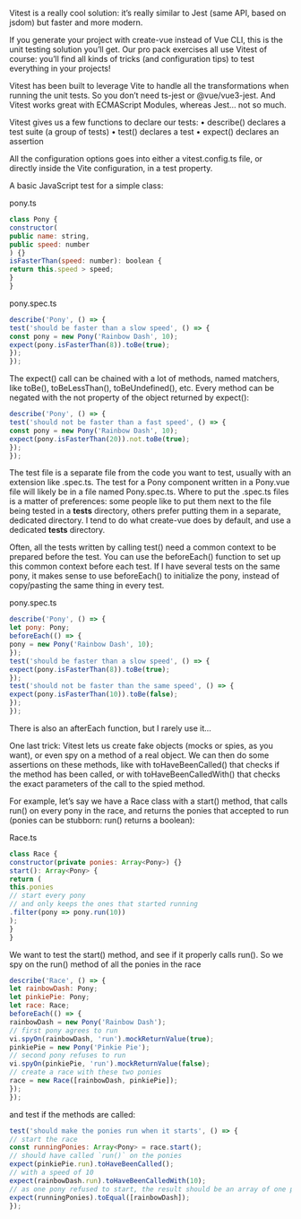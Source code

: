 Vitest is a really cool solution: it’s really similar to Jest (same API, based on jsdom) but faster and more modern.

If you generate your project with create-vue instead of Vue CLI, this is the unit testing solution
you’ll get. Our pro pack exercises all use Vitest of course: you’ll find all kinds of tricks (and
configuration tips) to test everything in your projects!

Vitest has been built to leverage Vite to handle all the transformations when running the unit tests. So you don’t need ts-jest or @vue/vue3-jest. And Vitest works great with ECMAScript Modules, whereas Jest… not so much.

Vitest gives us a few functions to declare our tests:
• describe() declares a test suite (a group of tests)
• test() declares a test
• expect() declares an assertion

All the configuration options goes into either a vitest.config.ts file, or directly inside the Vite
configuration, in a test property.

A basic JavaScript test for a simple class:

pony.ts

```js
class Pony {
constructor(
public name: string,
public speed: number
) {}
isFasterThan(speed: number): boolean {
return this.speed > speed;
}
}
```

pony.spec.ts
```js
describe('Pony', () => {
test('should be faster than a slow speed', () => {
const pony = new Pony('Rainbow Dash', 10);
expect(pony.isFasterThan(8)).toBe(true);
});
});
```

The expect() call can be chained with a lot of methods, named matchers, like toBe(), toBeLessThan(), toBeUndefined(), etc. Every method can be negated with the not property of the object returned by expect():

```js
describe('Pony', () => {
test('should not be faster than a fast speed', () => {
const pony = new Pony('Rainbow Dash', 10);
expect(pony.isFasterThan(20)).not.toBe(true);
});
});
```

The test file is a separate file from the code you want to test, usually with an extension like .spec.ts. The test for a Pony component written in a Pony.vue file will likely be in a file named Pony.spec.ts. Where to put the .spec.ts files is a matter of preferences: some people like to put them next to the file being tested in a __tests__ directory, others prefer putting them in a separate, dedicated directory. I tend to do what create-vue does by default, and use a dedicated __tests__ directory.

Often, all the tests written by calling test() need a common context to be prepared before the test. You can use the beforeEach() function to set up this common context before each test. If I have several tests on the same pony, it makes sense to use beforeEach() to initialize the pony, instead of copy/pasting the same thing in every test.

pony.spec.ts

```js
describe('Pony', () => {
let pony: Pony;
beforeEach(() => {
pony = new Pony('Rainbow Dash', 10);
});
test('should be faster than a slow speed', () => {
expect(pony.isFasterThan(8)).toBe(true);
});
test('should not be faster than the same speed', () => {
expect(pony.isFasterThan(10)).toBe(false);
});
});
```

There is also an afterEach function, but I rarely use it…

One last trick: Vitest lets us create fake objects (mocks or spies, as you want), or even spy on a
method of a real object. We can then do some assertions on these methods, like with
toHaveBeenCalled() that checks if the method has been called, or with toHaveBeenCalledWith() that checks the exact parameters of the call to the spied method.

For example, let’s say we have a Race class with a start() method, that calls run() on every pony in the race, and returns the ponies that accepted to run (ponies can be stubborn: run() returns a boolean):

Race.ts

```js
class Race {
constructor(private ponies: Array<Pony>) {}
start(): Array<Pony> {
return (
this.ponies
// start every pony
// and only keeps the ones that started running
.filter(pony => pony.run(10))
);
}
}
```

We want to test the start() method, and see if it properly calls run(). So we spy on the run() method of all the ponies in the race

```js
describe('Race', () => {
let rainbowDash: Pony;
let pinkiePie: Pony;
let race: Race;
beforeEach(() => {
rainbowDash = new Pony('Rainbow Dash');
// first pony agrees to run
vi.spyOn(rainbowDash, 'run').mockReturnValue(true);
pinkiePie = new Pony('Pinkie Pie');
// second pony refuses to run
vi.spyOn(pinkiePie, 'run').mockReturnValue(false);
// create a race with these two ponies
race = new Race([rainbowDash, pinkiePie]);
});
});
```

and test if the methods are called:

```js
test('should make the ponies run when it starts', () => {
// start the race
const runningPonies: Array<Pony> = race.start();
// should have called `run()` on the ponies
expect(pinkiePie.run).toHaveBeenCalled();
// with a speed of 10
expect(rainbowDash.run).toHaveBeenCalledWith(10);
// as one pony refused to start, the result should be an array of one pony
expect(runningPonies).toEqual([rainbowDash]);
});
```

